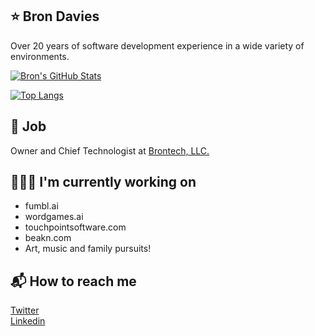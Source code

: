 ## ⭐ Bron Davies

Over 20 years of software development experience in a wide variety of environments.

[![Bron's GitHub Stats](https://github-readme-stats.vercel.app/api?username=brondavies&show_icons=true&count_private=true)](https://github.com/brondavies)

[![Top Langs](https://github-readme-stats.vercel.app/api/top-langs/?username=brondavies&layout=compact)](https://github.com/brondavies)

## 💼 Job

Owner and Chief Technologist at [Brontech, LLC.](https://brontech.com/)

## 👷🏻‍♂️ I'm currently working on

- fumbl.ai
- wordgames.ai
- touchpointsoftware.com
- beakn.com
- Art, music and family pursuits!

## 📬 How to reach me

[Twitter](https://twitter.com/brondavies)
<br/>
[Linkedin](https://www.linkedin.com/in/brond)
